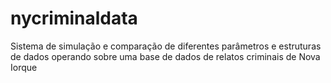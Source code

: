 # nycriminaldata
Sistema de simulação e comparação de diferentes parâmetros e estruturas de dados operando sobre uma base de dados de relatos criminais de Nova Iorque
